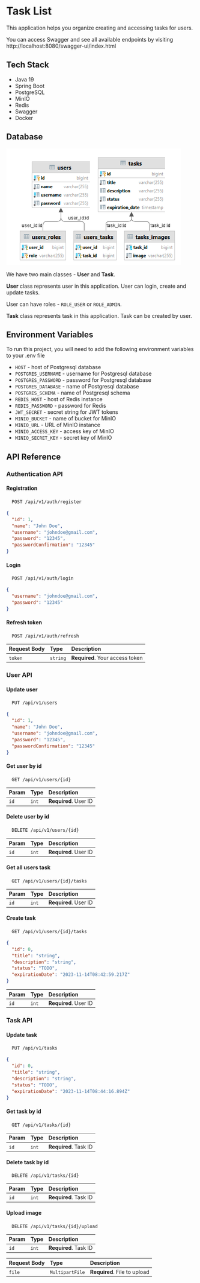 
# Task List

This application helps you organize creating and accessing tasks for users.

You can access Swagger and see all available endpoints by visiting http://localhost:8080/swagger-ui/index.html

## Tech Stack

- Java 19
- Spring Boot
- PostgreSQL
- MinIO
- Redis
- Swagger
- Docker


## Database

![Class diagram](docs/class-diagram.png)

We have two main classes - **User** and **Task**.

**User** class represents user in this application. User can login, create and update tasks.

User can have roles - `ROLE_USER` or `ROLE_ADMIN`.

**Task** class represents task in this application. Task can be created by user.

## Environment Variables

To run this project, you will need to add the following environment variables to your .env file

- `HOST` - host of Postgresql database
- `POSTGRES_USERNAME` - username for Postgresql database
- `POSTGRES_PASSWORD` - password for Postgresql database
- `POSTGRES_DATABASE` - name of Postgresql database
- `POSTGRES_SCHEMA` - name of Postgresql schema
- `REDIS_HOST` - host of Redis instance
- `REDIS_PASSWORD` - password for Redis
- `JWT_SECRET` - secret string for JWT tokens
- `MINIO_BUCKET` - name of bucket for MinIO
- `MINIO_URL` - URL of MinIO instance
- `MINIO_ACCESS_KEY` - access key of MinIO
- `MINIO_SECRET_KEY` - secret key of MinIO


## API Reference

### Authentication API

#### Registration

```http
  POST /api/v1/auth/register
```

```json
{
  "id": 1,
  "name": "John Doe",
  "username": "johndoe@gmail.com",
  "password": "12345",
  "passwordConfirmation": "12345"
}
```

#### Login

```http
  POST /api/v1/auth/login
```

```json
{
  "username": "johndoe@gmail.com",
  "password": "12345"
}
```

#### Refresh token

```http
  POST /api/v1/auth/refresh
```

| Request Body | Type     | Description                     |
|:-------------| :------- |:--------------------------------|
| `token`      | `string` | **Required**. Your access token |

### User API

#### Update user

```http
  PUT /api/v1/users
```
```json
{
  "id": 1,
  "name": "John Doe",
  "username": "johndoe@gmail.com",
  "password": "12345",
  "passwordConfirmation": "12345"
}
```

#### Get user by id

```http
  GET /api/v1/users/{id}
```

| Param | Type  | Description           |
|:-------------|:------|:----------------------|
| `id`         | `int` | **Required**. User ID |

#### Delete user by id

```http
  DELETE /api/v1/users/{id}
```

| Param| Type  | Description           |
|:-------------|:------|:----------------------|
| `id`         | `int` | **Required**. User ID |

#### Get all users task

```http
  GET /api/v1/users/{id}/tasks
```

| Param | Type  | Description           |
|:-------------|:------|:----------------------|
| `id`         | `int` | **Required**. User ID |

#### Create task

```http
  GET /api/v1/users/{id}/tasks
```

```json
{
  "id": 0,
  "title": "string",
  "description": "string",
  "status": "TODO",
  "expirationDate": "2023-11-14T08:42:59.217Z"
}
```

| Param | Type  | Description           |
|:-------------|:------|:----------------------|
| `id`         | `int` | **Required**. User ID |

### Task API

#### Update task

```http
  PUT /api/v1/tasks
```
```json
{
  "id": 0,
  "title": "string",
  "description": "string",
  "status": "TODO",
  "expirationDate": "2023-11-14T08:44:16.894Z"
}
```

#### Get task by id

```http
  GET /api/v1/tasks/{id}
```

| Param | Type  | Description           |
|:-------------|:------|:----------------------|
| `id`         | `int` | **Required**. Task ID |

#### Delete task by id

```http
  DELETE /api/v1/tasks/{id}
```

| Param | Type  | Description           |
|:------|:------|:----------------------|
| `id`  | `int` | **Required**. Task ID |

#### Upload image

```http
  DELETE /api/v1/tasks/{id}/upload
```

| Param | Type  | Description           |
|:------|:------|:----------------------|
| `id`  | `int` | **Required**. Task ID |

| Request Body | Type            | Description                  |
|:-------------|:----------------|:-----------------------------|
| `file`       | `MultipartFile` | **Required**. File to upload |
